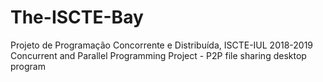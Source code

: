 # The-ISCTE-Bay
Projeto de Programação Concorrente e Distribuída, ISCTE-IUL 2018-2019
Concurrent and Parallel Programming Project - P2P file sharing desktop program

